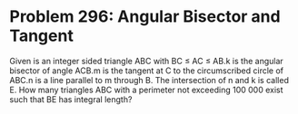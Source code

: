 # Problem 296: Angular Bisector and Tangent
Given is an integer sided triangle ABC with BC ≤ AC ≤ AB.k is the
angular bisector of angle ACB.m is the tangent at C to the circumscribed
circle of ABC.n is a line parallel to m through B. The intersection of n
and k is called E. How many triangles ABC with a perimeter not exceeding
100 000 exist such that BE has integral length?
